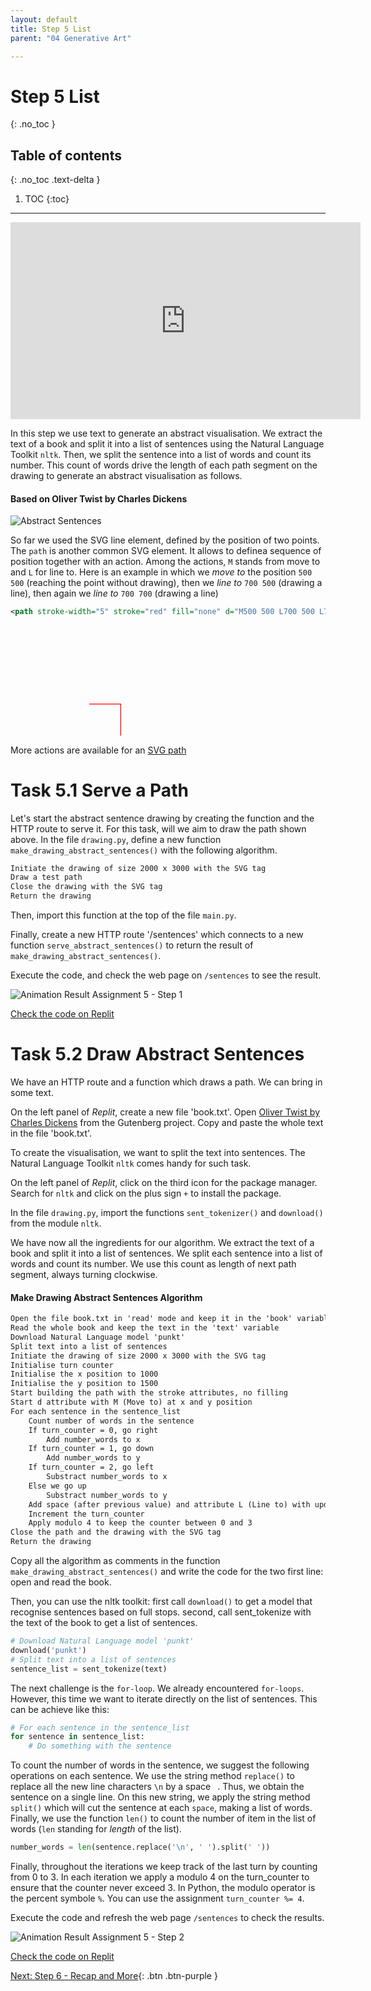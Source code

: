 ```yaml
---
layout: default
title: Step 5 List
parent: "04 Generative Art"

---
```


# Step 5 List
{: .no_toc }

## Table of contents
{: .no_toc .text-delta }

1. TOC
{:toc}

---

<iframe width="560" height="315" src="https://www.youtube-nocookie.com/embed/Sfa4Fk6yg2c" frameborder="0" allow="accelerometer; autoplay; clipboard-write; encrypted-media; gyroscope; picture-in-picture" allowfullscreen></iframe>

In this step we use text to generate an abstract visualisation. We extract the text of a book and split it into a list of sentences using the Natural Language Toolkit `nltk`. Then, we split the sentence into a list of words and count its number. This count of words drive the length of each path segment on the drawing to generate an abstract visualisation as follows.

#### Based on Oliver Twist by Charles Dickens

![Abstract Sentences]({{site.baseurl}}/assets/images/assignment4-sentences.png)

So far we used the SVG line element, defined by the position of two points. The `path` is another common SVG element. It allows to definea sequence of position together with an action. Among the actions, `M` stands from move to and `L` for line to. Here is an example in which we _move to_ the position `500 500` (reaching the point without drawing), then we _line to_ `700 500` (drawing a line), then again we _line to_ `700 700` (drawing a line)

```xml
<path stroke-width="5" stroke="red" fill="none" d="M500 500 L700 500 L700 700" />
```

<svg viewBox="0 0 2000 700">
    <path stroke-width="5" stroke="red" fill="none" d="M500 500 L700 500 L700 700" />
</svg>

More actions are available for an [SVG path](https://www.w3schools.com/graphics/svg_path.asp)

# Task 5.1 Serve a Path

Let's start the abstract sentence drawing by creating the function and the HTTP route to serve it. For this task, will we aim to draw the path shown above. In the file `drawing.py`, define a new function `make_drawing_abstract_sentences()` with the following algorithm.

```markdown
Initiate the drawing of size 2000 x 3000 with the SVG tag
Draw a test path
Close the drawing with the SVG tag
Return the drawing
```

Then, import this function at the top of the file `main.py`.

Finally, create a new HTTP route '/sentences' which connects to a new function `serve_abstract_sentences()` to return the result of `make_drawing_abstract_sentences()`.

Execute the code, and check the web page on `/sentences` to see the result.

![Animation Result Assignment 5 - Step 1]({{site.baseurl}}/assets/images/task-4-5-1.gif)

[Check the code on Replit](https://repl.it/@IO1075/04-generative-art-step5-1)

# Task 5.2 Draw Abstract Sentences

We have an HTTP route and a function which draws a path. We can bring in some text.

On the left panel of _Replit_, create a new file 'book.txt'. Open [Oliver Twist by Charles Dickens](https://www.gutenberg.org/files/730/730-0.txt) from the Gutenberg project. Copy and paste the whole text in the file 'book.txt'.

To create the visualisation, we want to split the text into sentences. The Natural Language Toolkit `nltk` comes handy for such task.

On the left panel of _Replit_, click on the third icon for the package manager. Search for `nltk` and click on the plus sign `+` to install the package.

In the file `drawing.py`, import the functions `sent_tokenizer()` and `download()` from the module `nltk`.

We have now all the ingredients for our algorithm. We extract the text of a book and split it into a list of sentences. We split each sentence into a list of words and count its number. We use this count as length of next path segment, always turning clockwise.

#### Make Drawing Abstract Sentences Algorithm

```markdown
Open the file book.txt in 'read' mode and keep it in the 'book' variable
Read the whole book and keep the text in the 'text' variable
Download Natural Language model 'punkt'
Split text into a list of sentences
Initiate the drawing of size 2000 x 3000 with the SVG tag
Initialise turn counter
Initialise the x position to 1000
Initialise the y position to 1500
Start building the path with the stroke attributes, no filling 
Start d attribute with M (Move to) at x and y position
For each sentence in the sentence_list
    Count number of words in the sentence
    If turn_counter = 0, go right
        Add number_words to x
    If turn_counter = 1, go down
        Add number_words to y
    If turn_counter = 2, go left
        Substract number_words to x
    Else we go up
        Substract number_words to y
    Add space (after previous value) and attribute L (Line to) with updated x and y
    Increment the turn_counter
    Apply modulo 4 to keep the counter between 0 and 3
Close the path and the drawing with the SVG tag
Return the drawing
```

Copy all the algorithm as comments in the function `make_drawing_abstract_sentences()` and write the code for the two first line: open and read the book.

Then, you can use the nltk toolkit: first call `download()` to get a model that recognise sentences based on full stops. second, call sent_tokenize with the text of the book to get a list of sentences.

```python
# Download Natural Language model 'punkt'
download('punkt')
# Split text into a list of sentences
sentence_list = sent_tokenize(text)
```

The next challenge is the `for-loop`. We already encountered `for-loops`. However, this time we want to iterate directly on the list of sentences. This can be achieve like this:

```python
# For each sentence in the sentence_list
for sentence in sentence_list:
    # Do something with the sentence
```

To count the number of words in the sentence, we suggest the following operations on each sentence. We use the string method `replace()` to replace all the new line characters `\n` by a space ` `. Thus, we obtain the sentence on a single line. On this new string, we apply the string method `split()` which will cut the sentence at each `space`, making a list of words. Finally, we use the function `len()` to count the number of item in the list of words (`len` standing for _length_ of the list).

```python
number_words = len(sentence.replace('\n', ' ').split(' '))
```

Finally, throughout the iterations we keep track of the last turn by counting from 0 to 3. In each iteration we apply a modulo 4 on the turn_counter to ensure that the counter never exceed 3. In Python, the modulo operator is the percent symbole `%`. You can use the assignment `turn_counter %= 4`.

Execute the code and refresh the web page `/sentences` to check the results.

![Animation Result Assignment 5 - Step 2]({{site.baseurl}}/assets/images/task-4-5-2.gif)

[Check the code on Replit](https://repl.it/@IO1075/04-generative-art-step5-2)


[Next: Step 6 - Recap and More]({{site.baseurl}}/assignments/04-generative-art/step5){: .btn .btn-purple }
